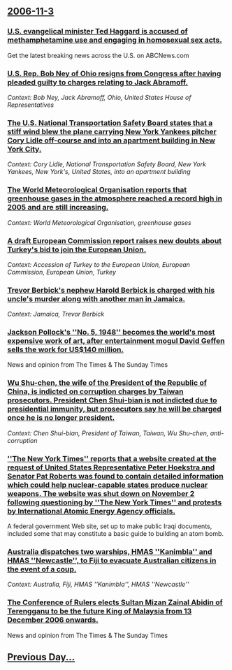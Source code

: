 ## [2006-11-3](/news/2006/11/3/index.md)

### [ U.S. evangelical minister Ted Haggard is accused of methamphetamine use and engaging in homosexual sex acts. ](/news/2006/11/3/u-s-evangelical-minister-ted-haggard-is-accused-of-methamphetamine-use-and-engaging-in-homosexual-sex-acts.md)
Get the latest breaking news across the U.S. on ABCNews.com

### [ U.S. Rep. Bob Ney of Ohio resigns from Congress after having pleaded guilty to charges relating to Jack Abramoff. ](/news/2006/11/3/u-s-rep-bob-ney-of-ohio-resigns-from-congress-after-having-pleaded-guilty-to-charges-relating-to-jack-abramoff.md)
_Context: Bob Ney, Jack Abramoff, Ohio, United States House of Representatives_

### [ The U.S. National Transportation Safety Board states that a stiff wind blew the plane carrying New York Yankees pitcher Cory Lidle off-course and into an apartment building in New York City. ](/news/2006/11/3/the-u-s-national-transportation-safety-board-states-that-a-stiff-wind-blew-the-plane-carrying-new-york-yankees-pitcher-cory-lidle-off-cour.md)
_Context: Cory Lidle, National Transportation Safety Board, New York Yankees, New York's, United States, into an apartment building_

### [ The World Meteorological Organisation reports that greenhouse gases in the atmosphere reached a record high in 2005 and are still increasing. ](/news/2006/11/3/the-world-meteorological-organisation-reports-that-greenhouse-gases-in-the-atmosphere-reached-a-record-high-in-2005-and-are-still-increasin.md)
_Context: World Meteorological Organisation, greenhouse gases_

### [ A draft European Commission report raises new doubts about Turkey's bid to join the European Union. ](/news/2006/11/3/a-draft-european-commission-report-raises-new-doubts-about-turkey-s-bid-to-join-the-european-union.md)
_Context: Accession of Turkey to the European Union, European Commission, European Union, Turkey_

### [ Trevor Berbick's nephew Harold Berbick is charged with his uncle's murder along with another man in Jamaica. ](/news/2006/11/3/trevor-berbick-s-nephew-harold-berbick-is-charged-with-his-uncle-s-murder-along-with-another-man-in-jamaica.md)
_Context: Jamaica, Trevor Berbick_

### [ Jackson Pollock's ''No. 5, 1948'' becomes the world's most expensive work of art, after entertainment mogul David Geffen sells the work for US$140 million. ](/news/2006/11/3/jackson-pollockas-no-5-1948-becomes-the-world-s-most-expensive-work-of-art-after-entertainment-mogul-david-geffen-sells-the-work-f.md)
News and opinion from The Times &amp; The Sunday Times

### [ Wu Shu-chen, the wife of the President of the Republic of China, is indicted on corruption charges by Taiwan prosecutors.  President Chen Shui-bian is not indicted due to presidential immunity, but prosecutors say he will be charged once he is no longer president.  ](/news/2006/11/3/wu-shu-chen-the-wife-of-the-president-of-the-republic-of-china-is-indicted-on-corruption-charges-by-taiwan-prosecutors-president-chen-s.md)
_Context: Chen Shui-bian, President of Taiwan, Taiwan, Wu Shu-chen, anti-corruption_

### [ ''The New York Times'' reports that a website created at the request of United States Representative Peter Hoekstra and Senator Pat Roberts was found to contain detailed information which could help nuclear-capable states produce nuclear weapons.  The website was shut down on November 2 following questioning by ''The New York Times'' and protests by International Atomic Energy Agency officials. ](/news/2006/11/3/the-new-york-times-reports-that-a-website-created-at-the-request-of-united-states-representative-peter-hoekstra-and-senator-pat-roberts.md)
A federal government Web site, set up to make public Iraqi documents, included some that may constitute a basic guide to building an atom bomb.

### [ Australia dispatches two warships, HMAS ''Kanimbla'' and HMAS ''Newcastle'', to Fiji to evacuate Australian citizens in the event of a coup. ](/news/2006/11/3/australia-dispatches-two-warships-hmas-kanimbla-and-hmas-newcastle-to-fiji-to-evacuate-australian-citizens-in-the-event-of-a-coup.md)
_Context: Australia, Fiji, HMAS ''Kanimbla'', HMAS ''Newcastle''_

### [ The Conference of Rulers elects Sultan Mizan Zainal Abidin of Terengganu to be the future King of Malaysia from 13 December 2006 onwards. ](/news/2006/11/3/the-conference-of-rulers-elects-sultan-mizan-zainal-abidin-of-terengganu-to-be-the-future-king-of-malaysia-from-13-december-2006-onwards.md)
News and opinion from The Times &amp; The Sunday Times

## [Previous Day...](/news/2006/11/2/index.md)

